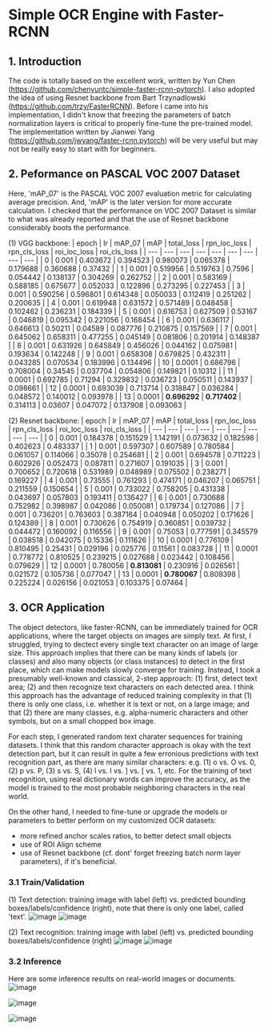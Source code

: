 # Simple OCR Engine with Faster-RCNN
## 1. Introduction
The code is totally based on the excellent work, written by Yun Chen (https://github.com/chenyuntc/simple-faster-rcnn-pytorch). I also adopted the idea of using Resnet backbone from Bart Trzynadlowski
(https://github.com/trzy/FasterRCNN). Before I came into his implementation, I didn't know that freezing the parameters of batch normalization layers is critical to properly fine-tune the pre-trained model. The implementation written by Jianwei Yang (https://github.com/jwyang/faster-rcnn.pytorch) will be very useful but may not be really easy to start with for beginners.

## 2. Peformance on PASCAL VOC 2007 Dataset

Here, 'mAP_07' is the PASCAL VOC 2007 evaluation metric for calculating average precision. And, 'mAP' is the later version for more accurate calculation. 
I checked that the performance on VOC 2007 Dataset is similar to what was already reported and that the use of Resnet backbone considerably boots the performance. 

(1) VGG backbone:
| epoch | lr | mAP_07 | mAP | total_loss | rpn_loc_loss | rpn_cls_loss | roi_loc_loss | roi_cls_loss |
| --- | --- | --- | --- | --- | --- | --- | --- | --- |
| 0 | 0.001 | 0.403672 | 0.394523 | 0.980073 | 0.065378 | 0.179688 | 0.360688 | 0.37432 |
| 1 | 0.001 | 0.519956 | 0.519763 | 0.7596 | 0.054442 | 0.138137 | 0.304269 | 0.262752 |
| 2 | 0.001 | 0.583169 | 0.588185 | 0.675677 | 0.052033 | 0.122896 | 0.273295 | 0.227453 |
| 3 | 0.001 | 0.590256 | 0.596801 | 0.614348 | 0.050033 | 0.112419 | 0.251262 | 0.200635 |
| 4 | 0.001 | 0.619948 | 0.631572 | 0.571489 | 0.048458 | 0.102462 | 0.236231 | 0.184339 |
| 5 | 0.001 | 0.616753 | 0.627509 | 0.53167 | 0.046819 | 0.095342 | 0.221056 | 0.168454 |
| 6 | 0.001 | 0.636117 | 0.646613 | 0.50211 | 0.04589 | 0.087776 | 0.210875 | 0.157569 |
| 7 | 0.001 | 0.645062 | 0.658311 | 0.477255 | 0.045149 | 0.081806 | 0.201914 | 0.148387 |
| 8 | 0.001 | 0.631926 | 0.645849 | 0.456026 | 0.044162 | 0.075981 | 0.193634 | 0.142248 |
| 9 | 0.001 | 0.658308 | 0.679825 | 0.432311 | 0.043285 | 0.070534 | 0.183996 | 0.134496 |
| 10 | 0.0001 | 0.686796 | 0.708004 | 0.34545 | 0.037704 | 0.054806 | 0.149821 | 0.10312 |
| 11 | 0.0001 | 0.692785 | 0.71294 | 0.329832 | 0.036723 | 0.050511 | 0.143937 | 0.098661 |
| 12 | 0.0001 | 0.693039 | 0.713714 | 0.318847 | 0.036284 | 0.048572 | 0.140012 | 0.093978 |
| 13 | 0.0001 | **0.696292** | **0.717402** | 0.314113 | 0.03607 | 0.047072 | 0.137908 | 0.093063 |

(2) Resnet backbone:
| epoch | lr | mAP_07 | mAP | total_loss | rpn_loc_loss | rpn_cls_loss | roi_loc_loss | roi_cls_loss |
| --- | --- | --- | --- | --- | --- | --- | --- | --- |
| 0 | 0.001 | 0.184378 | 0.151529 | 1.142191 | 0.073632 | 0.182598 | 0.402623 | 0.483337 |
| 1 | 0.001 | 0.597307 | 0.607589 | 0.780584 | 0.061057 | 0.114066 | 0.35078 | 0.254681 |
| 2 | 0.001 | 0.694578 | 0.711223 | 0.602926 | 0.052473 | 0.087811 | 0.271607 | 0.191035 |
| 3 | 0.001 | 0.700652 | 0.720618 | 0.531989 | 0.048989 | 0.075502 | 0.238271 | 0.169227 |
| 4 | 0.001 | 0.73555 | 0.761293 | 0.474171 | 0.046207 | 0.065751 | 0.211559 | 0.150654 |
| 5 | 0.001 | 0.733022 | 0.758205 | 0.431338 | 0.043697 | 0.057803 | 0.193411 | 0.136427 |
| 6 | 0.001 | 0.730688 | 0.752982 | 0.398987 | 0.042086 | 0.050081 | 0.179734 | 0.127086 |
| 7 | 0.001 | 0.736201 | 0.763603 | 0.387164 | 0.040948 | 0.050202 | 0.171626 | 0.124389 |
| 8 | 0.001 | 0.730626 | 0.754919 | 0.360851 | 0.039732 | 0.044472 | 0.160092 | 0.116556 |
| 9 | 0.001 | 0.75053 | 0.777591 | 0.345579 | 0.038518 | 0.042075 | 0.15336 | 0.111626 |
| 10 | 0.0001 | 0.776109 | 0.810495 | 0.25431 | 0.029196 | 0.025776 | 0.11561 | 0.083728 |
| 11 | 0.0001 | 0.778772 | 0.810525 | 0.239215 | 0.027688 | 0.023442 | 0.108456 | 0.079629 |
| 12 | 0.0001 | 0.780056 | **0.813081** | 0.230916 | 0.026561 | 0.021572 | 0.105736 | 0.077047 |
| 13 | 0.0001 | **0.780067** | 0.809398 | 0.225224 | 0.026156 | 0.021053 | 0.103375 | 0.07464 |


## 3. OCR Application
The object detectors, like faster-RCNN, can be immediately trained for OCR applications, where the target objects on images are simply text. 
At first, I struggled, trying to dectect every single text character on an image of large size. This approach implies that there can be many kinds of labels (or classes) and also many objects (or class instances) to detect in the first place, which can make models slowly converge for training. Instead, I took a presumably well-known and classical, 2-step approach: (1) first, detect text area; (2) and then recognize text characters on each detected area. I think this approach has the advantage of reduced training complexity in that (1) there is only one class, i.e. whether it is text or not, on a large image; and that (2) there are many classes, e.g. alpha-numeric characters and other symbols, but on a small chopped box image. 

For each step, I generated random text charater sequences for training datasets. I think that this random character approach is okay with the text detection part, but it can result in quite a few erronious predictions with text recognition part, as there are many similar characters: e.g. (1) o vs. O vs. 0, (2) p vs. P, (3) s vs. S, (4) l vs. I vs. ] vs. [ vs. 1, etc. For the training of text recognition, using real dictionary words can improve the accuracy, as the model is trained to the most probable neighboring characters in the real world. 

On the other hand, I needed to fine-tune or upgrade the models or parameters to better perform on my customized OCR datasets:
- more refined anchor scales ratios, to better detect small objects
- use of ROI Align scheme
- use of Resnet backbone (cf. dont' forget freezing batch norm layer parameters), if it's beneficial.

### 3.1 Train/Validation
(1) Text detection: training image with label (left) vs. predicted bounding boxes/labels/confidence (right), note that there is only one label, called 'text'.
![image](https://github.com/user-attachments/assets/7785564e-9803-4217-826c-ee68a0a6b053)
![image](https://github.com/user-attachments/assets/09e6bc17-8300-4e5a-a89f-10c29546a333)

(2) Text recognition: training image with label (left) vs. predicted bounding boxes/labels/confidence (right)
![image](https://github.com/user-attachments/assets/b12f3796-0b0d-4b22-bce7-0eb179562b87)
![image](https://github.com/user-attachments/assets/2112141f-04e5-4b3a-9d87-e6d1df81b1dc)


### 3.2 Inference
Here are some inference results on real-world images or documents. 
![image](https://github.com/user-attachments/assets/f870f006-8390-48df-8f55-7fcb4e46c17e)

![image](https://github.com/user-attachments/assets/30ae3f2b-065c-4110-9379-109d339b675c)

![image](https://github.com/user-attachments/assets/428e1f95-725d-4347-ac6e-3b012f34050e)


